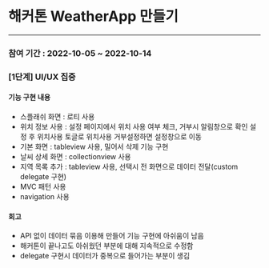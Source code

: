 # 해커톤 WeatherApp 만들기 
______________________________________________________

### 참여 기간 : 2022-10-05 ~ 2022-10-14

### [1단계] UI/UX 집중

#### 기능 구현 내용
- 스플래쉬 화면 : 로티 사용
- 위치 정보 사용 : 설정 페이지에서 위치 사용 여부 체크, 거부시 알림창으로 확인
                설정 후 위치사용 토글로 위치사용 거부설정하면 설정창으로 이동
- 기본 화면 : tableview 사용, 밀어서 삭제 기능 구현
- 날씨 상세 화면 : collectionview 사용
- 지역 목록 추가 : tableview 사용, 선택시 전 화면으로 데이터 전달(custom delegate 구현)
- MVC 패턴 사용
- navigation 사용

#### 회고
- API 없이 데이터 묶음 이용해 만들어 기능 구현에 아쉬움이 남음
- 해커톤이 끝나고도 아쉬웠던 부분에 대해 지속적으로 수정함
- delegate 구현시 데이터가 중복으로 들어가는 부분이 생김
